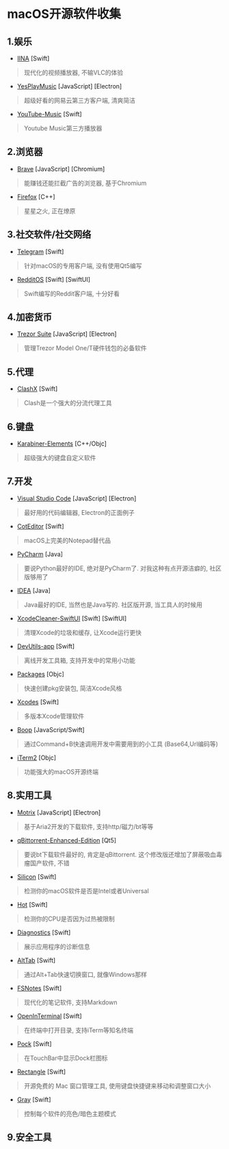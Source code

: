 # macOS开源软件收集
## 1.娱乐
- [IINA](https://iina.io/) [Swift]
> 现代化的视频播放器, 不输VLC的体验

- [YesPlayMusic](https://github.com/qier222/YesPlayMusic) [JavaScript] [Electron]
> 超级好看的网易云第三方客户端, 清爽简洁

- [YouTube-Music](https://github.com/steve228uk/YouTube-Music) [Swift]
> Youtube Music第三方播放器

## 2.浏览器
- [Brave](https://brave.com) [JavaScript] [Chromium]
> 能赚钱还能拦截广告的浏览器, 基于Chromium

- [Firefox](https://www.mozilla.org/en-US/firefox/new) [C++]
> 星星之火, 正在燎原

## 3.社交软件/社交网络
- [Telegram](https://telegram.org) [Swift]
> 针对macOS的专用客户端, 没有使用Qt5编写

- [RedditOS](https://github.com/Dimillian/RedditOS) [Swift] [SwiftUI]
> Swift编写的Reddit客户端, 十分好看

## 4.加密货币
- [Trezor Suite](https://suite.trezor.io) [JavaScript] [Electron]
> 管理Trezor Model One/T硬件钱包的必备软件

## 5.代理
- [ClashX](https://github.com/yichengchen/clashX) [Swift]
> Clash是一个强大的分流代理工具

## 6.键盘
- [Karabiner-Elements](https://github.com/pqrs-org/Karabiner-Elements) [C++/Objc]
> 超级强大的键盘自定义软件

## 7.开发
- [Visual Studio Code](https://code.visualstudio.com) [JavaScript] [Electron]
> 最好用的代码编辑器, Electron的正面例子

- [CotEditor](https://github.com/coteditor/CotEditor) [Swift]
> macOS上完美的Notepad替代品

- [PyCharm](https://www.jetbrains.com/pycharm) [Java]
> 要说Python最好的IDE, 绝对是PyCharm了. 对我这种有点开源洁癖的, 社区版够用了

- [IDEA](https://www.jetbrains.com/idea) [Java]
> Java最好的IDE, 当然也是Java写的. 社区版开源, 当工具人的时候用

- [XcodeCleaner-SwiftUI](https://github.com/waylybaye/XcodeCleaner-SwiftUI) [Swift] [SwiftUI]
> 清理Xcode的垃圾和缓存, 让Xcode运行更快

- [DevUtils-app](https://github.com/DevUtilsApp/DevUtils-app) [Swift]
> 离线开发工具箱, 支持开发中的常用小功能

- [Packages](https://github.com/packagesdev/packages) [Objc]
> 快速创建pkg安装包, 简洁Xcode风格

- [Xcodes](https://github.com/RobotsAndPencils/XcodesApp) [Swift]
> 多版本Xcode管理软件

- [Boop](https://github.com/IvanMathy/Boop) [JavaScript/Swift]
> 通过Command+B快速调用开发中需要用到的小工具 (Base64,Url编码等)

- [iTerm2](https://github.com/gnachman/iTerm2) [Objc]
> 功能强大的macOS开源终端

## 8.实用工具
- [Motrix](https://motrix.app) [JavaScript] [Electron]
> 基于Aria2开发的下载软件, 支持http/磁力/bt等等

- [qBittorrent-Enhanced-Edition](https://github.com/c0re100/qBittorrent-Enhanced-Edition) [Qt5]
> 要说bt下载软件最好的, 肯定是qBittorrent. 这个修改版还增加了屏蔽吸血毒瘤国产软件, 不错

- [Silicon](https://github.com/DigiDNA/Silicon) [Swift]
> 检测你的macOS软件是否是Intel或者Universal

- [Hot](https://github.com/macmade/Hot) [Swift]
> 检测你的CPU是否因为过热被限制

- [Diagnostics](https://github.com/macmade/Diagnostics) [Swift]
> 展示应用程序的诊断信息

- [AltTab](https://github.com/lwouis/alt-tab-macos) [Swift]
> 通过Alt+Tab快速切换窗口, 就像Windows那样

- [FSNotes](https://github.com/glushchenko/fsnotes) [Swift]
> 现代化的笔记软件, 支持Markdown

- [OpenInTerminal](https://github.com/Ji4n1ng/OpenInTerminal) [Swift]
> 在终端中打开目录, 支持iTerm等知名终端

- [Pock](https://github.com/pigigaldi/Pock) [Swift]
> 在TouchBar中显示Dock栏图标

- [Rectangle](https://github.com/rxhanson/Rectangle) [Swift]
> 开源免费的 Mac 窗口管理工具, 使用键盘快捷键来移动和调整窗口大小

- [Gray](https://github.com/zenangst/Gray) [Swift]
> 控制每个软件的亮色/暗色主题模式

## 9.安全工具
